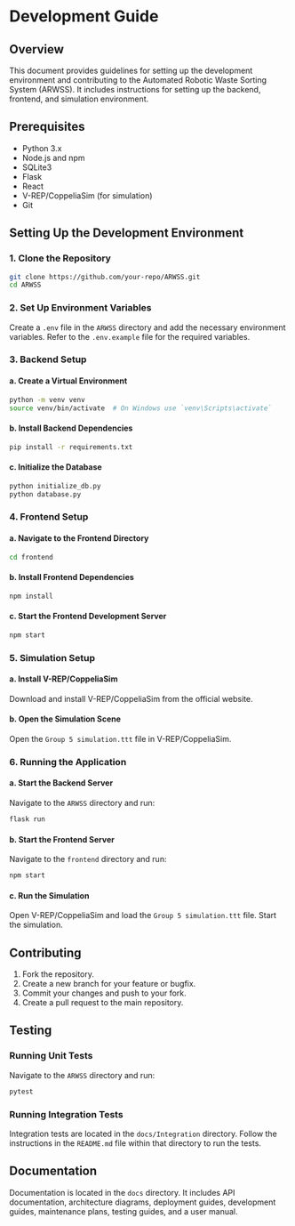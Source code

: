 
# Development Guide

## Overview
This document provides guidelines for setting up the development environment and contributing to the Automated Robotic Waste Sorting System (ARWSS). It includes instructions for setting up the backend, frontend, and simulation environment.

## Prerequisites
- Python 3.x
- Node.js and npm
- SQLite3
- Flask
- React
- V-REP/CoppeliaSim (for simulation)
- Git

## Setting Up the Development Environment

### 1. Clone the Repository
```sh
git clone https://github.com/your-repo/ARWSS.git
cd ARWSS
```

### 2. Set Up Environment Variables
Create a `.env` file in the `ARWSS` directory and add the necessary environment variables. Refer to the `.env.example` file for the required variables.

### 3. Backend Setup

#### a. Create a Virtual Environment
```sh
python -m venv venv
source venv/bin/activate  # On Windows use `venv\Scripts\activate`
```

#### b. Install Backend Dependencies
```sh
pip install -r requirements.txt
```

#### c. Initialize the Database
```sh
python initialize_db.py
python database.py


```

### 4. Frontend Setup

#### a. Navigate to the Frontend Directory
```sh
cd frontend
```

#### b. Install Frontend Dependencies
```sh
npm install
```

#### c. Start the Frontend Development Server
```sh
npm start
```

### 5. Simulation Setup

#### a. Install V-REP/CoppeliaSim
Download and install V-REP/CoppeliaSim from the official website.

#### b. Open the Simulation Scene
Open the `Group 5 simulation.ttt` file in V-REP/CoppeliaSim.

### 6. Running the Application

#### a. Start the Backend Server
Navigate to the `ARWSS` directory and run:
```sh
flask run
```

#### b. Start the Frontend Server
Navigate to the `frontend` directory and run:
```sh
npm start
```

#### c. Run the Simulation
Open V-REP/CoppeliaSim and load the `Group 5 simulation.ttt` file. Start the simulation.

## Contributing
1. Fork the repository.
2. Create a new branch for your feature or bugfix.
3. Commit your changes and push to your fork.
4. Create a pull request to the main repository.

## Testing
### Running Unit Tests
Navigate to the `ARWSS` directory and run:
```sh
pytest
```

### Running Integration Tests
Integration tests are located in the `docs/Integration` directory. Follow the instructions in the `README.md` file within that directory to run the tests.

## Documentation
Documentation is located in the `docs` directory. It includes API documentation, architecture diagrams, deployment guides, development guides, maintenance plans, testing guides, and  a user manual.
